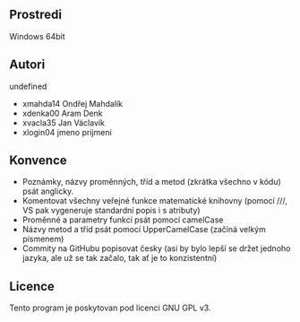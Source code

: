 Prostredi
---------

Windows 64bit

Autori
------

undefined
- xmahda14 Ondřej Mahdalík 
- xdenka00 Aram Denk 
- xvacla35 Jan Václavík 
- xlogin04 jmeno prijmeni 

Konvence
--------

- Poznámky, názvy proměnných, tříd a metod (zkrátka všechno v kódu) psát anglicky.
- Komentovat všechny veřejné funkce matematické knihovny (pomocí ///, VS pak vygeneruje standardní popis i s atributy)
- Proměnné a parametry funkcí psát pomocí camelCase
- Názvy metod a tříd psát pomocí UpperCamelCase (začíná velkým písmenem)
- Commity na GitHubu popisovat česky (asi by bylo lepší se držet jednoho jazyka, ale už se tak začalo, tak ať je to konzistentní)

Licence
-------

Tento program je poskytovan pod licenci GNU GPL v3.
